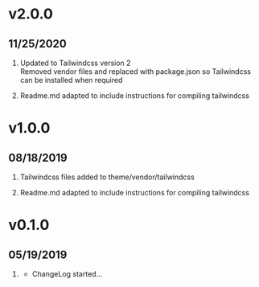 
# v2.0.0
##	11/25/2020
1. [](#new)
	Updated to Tailwindcss version 2  
	Removed vendor files and replaced with package.json so Tailwindcss can be installed when required

2. [](#updated)	
	Readme.md adapted to include instructions for compiling tailwindcss

# v1.0.0
##	08/18/2019
1. [](#new)
	Tailwindcss files added to theme/vendor/tailwindcss

2. [](#updated)	
	Readme.md adapted to include instructions for compiling tailwindcss
# v0.1.0
##  05/19/2019

1. [](#new)
    * ChangeLog started...
